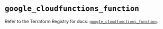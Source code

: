 # `google_cloudfunctions_function`

Refer to the Terraform Registry for docs: [`google_cloudfunctions_function`](https://registry.terraform.io/providers/hashicorp/google/5.41.0/docs/resources/cloudfunctions_function).
